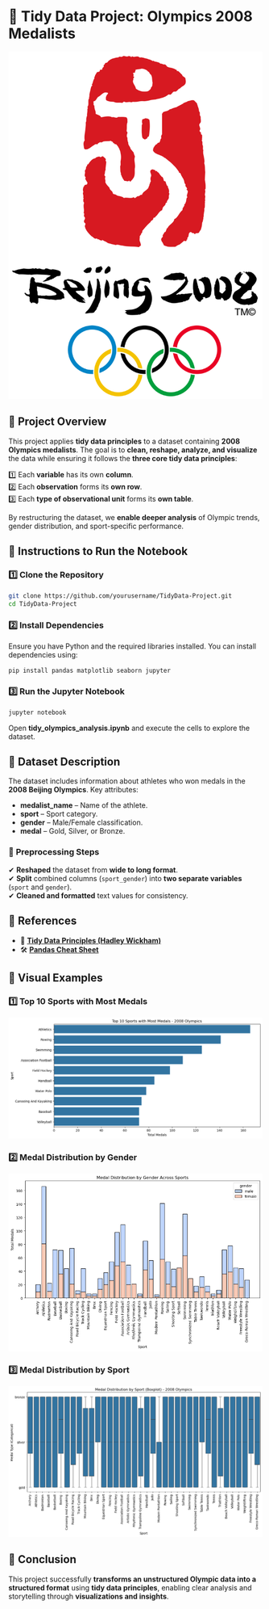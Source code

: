 # 🏅 Tidy Data Project: Olympics 2008 Medalists

![Logo](images/2008_Summer_Olympics_logo.png)

## 📌 Project Overview
This project applies **tidy data principles** to a dataset containing **2008 Olympics medalists**. The goal is to **clean, reshape, analyze, and visualize** the data while ensuring it follows the **three core tidy data principles**:

1️⃣ Each **variable** has its own **column**.  
2️⃣ Each **observation** forms its **own row**.  
3️⃣ Each **type of observational unit** forms its **own table**.  

By restructuring the dataset, we **enable deeper analysis** of Olympic trends, gender distribution, and sport-specific performance.


## 📌 Instructions to Run the Notebook

### 1️⃣ **Clone the Repository**
```bash
git clone https://github.com/yourusername/TidyData-Project.git
cd TidyData-Project
```

### 2️⃣ **Install Dependencies**
Ensure you have Python and the required libraries installed. You can install dependencies using:
```bash
pip install pandas matplotlib seaborn jupyter
```

### 3️⃣ **Run the Jupyter Notebook**
```bash
jupyter notebook
```
Open **tidy_olympics_analysis.ipynb** and execute the cells to explore the dataset.


## 📌 Dataset Description

The dataset includes information about athletes who won medals in the **2008 Beijing Olympics**. Key attributes:

- **medalist_name** – Name of the athlete.  
- **sport** – Sport category.  
- **gender** – Male/Female classification.  
- **medal** – Gold, Silver, or Bronze.  

### 🔹 **Preprocessing Steps**
✔ **Reshaped** the dataset from **wide to long format**.  
✔ **Split** combined columns (`sport_gender`) into **two separate variables** (`sport` and `gender`).  
✔ **Cleaned and formatted** text values for consistency.  


## 📌 References
- 📄 **[Tidy Data Principles (Hadley Wickham)](https://vita.had.co.nz/papers/tidy-data.pdf)**
- 🛠️ **[Pandas Cheat Sheet](https://pandas.pydata.org/Pandas_Cheat_Sheet.pdf)**


## 📌 Visual Examples

### **1️⃣ Top 10 Sports with Most Medals**
![Top Sports Bar Chart](images/Top%2010%20with%20Most%20Medals.png)

### **2️⃣ Medal Distribution by Gender**
![Medal Gender Distribution](images/Medal%20Distribution%20by%20Gender.png)

### **3️⃣ Medal Distribution by Sport**
![Medal Sport Distribution](images/Medal%20Distribution%20by%20Sport.png)


## 📌 Conclusion
This project successfully **transforms an unstructured Olympic data into a structured format** using **tidy data principles**, enabling clear analysis and storytelling through **visualizations and insights**.
